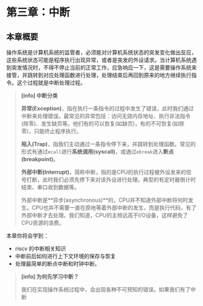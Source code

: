 # 第三章：中断

## 本章概要

操作系统是计算机系统的监管者，必须能对计算机系统状态的突发变化做出反应，这些系统状态可能是程序执行出现异常，或者是突发的外设请求。当计算机系统遇到突发情况时，不得不停止当前的正常工作，应急响应一下，这是需要操作系统来接管，并跳转到对应处理函数进行处理，处理结束后再回到原来的地方继续执行指令。这个过程就是中断处理过程。

> **[info] 中断分类**
> 
> **异常(Exception)**，指在执行一条指令的过程中发生了错误，此时我们通过中断来处理错误。最常见的异常包括：访问无效内存地址、执行非法指令(除零)、发生缺页等。他们有的可以恢复(如缺页)，有的不可恢复(如除零)，只能终止程序执行。
> 
> **陷入(Trap)**，指我们主动通过一条指令停下来，并跳转到处理函数。常见的形式有通过``ecall``进行**系统调用(syscall)**，或通过``ebreak``进入**断点(breakpoint)**。
> 
> **外部中断(Interrupt)**，简称中断，指的是CPU的执行过程被外设发来的信号打断，此时我们必须先停下来对该外设进行处理。典型的有定时器倒计时结束、串口收到数据等。
> 
> 外部中断是**异步(asynchronous)**的，CPU并不知道外部中断将何时发生。CPU也并不需要一直在原地等着外部中断的发生，而是执行代码，有了外部中断才去处理。我们知道，CPU的主频远高于I/O设备，这样避免了CPU资源的浪费。
> 

本章你将会学到：

* riscv 的中断相关知识
* 中断前后如何进行上下文环境的保存与恢复
* 处理最简单的断点中断和时钟中断。

> **[info] 为何先学习中断？**
>
> 我们在实现操作系统过程中，会出现各种不可预知的错误。如果我们有了中断





